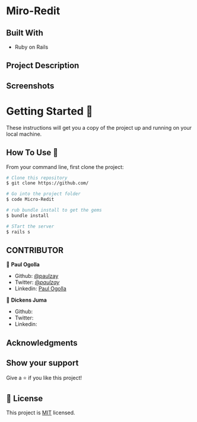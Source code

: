 # Miro-Redit

## Built With

- Ruby on Rails

## Project Description

## Screenshots

# Getting Started 🚀

These instructions will get you a copy of the project up and running on your local machine.

## How To Use 🔧

From your command line, first clone the project:

```bash
# Clone this repository
$ git clone https://github.com/

# Go into the project folder
$ code Micro-Redit

# rub bundle install to get the gems
$ bundle install

# STart the server 
$ rails s 
```

## CONTRIBUTOR

👤 **Paul Ogolla**

- Github: [@paulzay](https://github.com/paulzay)
- Twitter: [@_paulzay_](https://twitter.com/_paulzay_)
- Linkedin: [Paul Ogolla](https://linkedin.com/in/paulogolla)

👤 **Dickens Juma**

- Github: [](https://github.com/)
- Twitter: [](https://twitter.com/)
- Linkedin: [](https://linkedin.com/in/)

## Acknowledgments

## Show your support

Give a ⭐️ if you like this project!

## 📝 License

This project is [MIT](lic.url) licensed.
